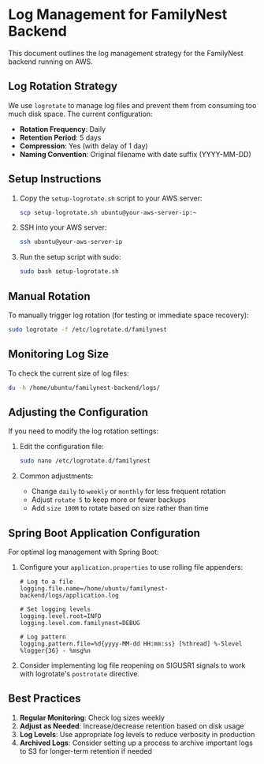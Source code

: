 # Log Management for FamilyNest Backend

This document outlines the log management strategy for the FamilyNest backend running on AWS.

## Log Rotation Strategy

We use `logrotate` to manage log files and prevent them from consuming too much disk space. The current configuration:

- **Rotation Frequency**: Daily
- **Retention Period**: 5 days
- **Compression**: Yes (with delay of 1 day)
- **Naming Convention**: Original filename with date suffix (YYYY-MM-DD)

## Setup Instructions

1. Copy the `setup-logrotate.sh` script to your AWS server:
   ```bash
   scp setup-logrotate.sh ubuntu@your-aws-server-ip:~
   ```

2. SSH into your AWS server:
   ```bash
   ssh ubuntu@your-aws-server-ip
   ```

3. Run the setup script with sudo:
   ```bash
   sudo bash setup-logrotate.sh
   ```

## Manual Rotation

To manually trigger log rotation (for testing or immediate space recovery):

```bash
sudo logrotate -f /etc/logrotate.d/familynest
```

## Monitoring Log Size

To check the current size of log files:

```bash
du -h /home/ubuntu/familynest-backend/logs/
```

## Adjusting the Configuration

If you need to modify the log rotation settings:

1. Edit the configuration file:
   ```bash
   sudo nano /etc/logrotate.d/familynest
   ```

2. Common adjustments:
   - Change `daily` to `weekly` or `monthly` for less frequent rotation
   - Adjust `rotate 5` to keep more or fewer backups
   - Add `size 100M` to rotate based on size rather than time

## Spring Boot Application Configuration

For optimal log management with Spring Boot:

1. Configure your `application.properties` to use rolling file appenders:
   ```properties
   # Log to a file
   logging.file.name=/home/ubuntu/familynest-backend/logs/application.log
   
   # Set logging levels
   logging.level.root=INFO
   logging.level.com.familynest=DEBUG
   
   # Log pattern
   logging.pattern.file=%d{yyyy-MM-dd HH:mm:ss} [%thread] %-5level %logger{36} - %msg%n
   ```

2. Consider implementing log file reopening on SIGUSR1 signals to work with logrotate's `postrotate` directive.

## Best Practices

1. **Regular Monitoring**: Check log sizes weekly
2. **Adjust as Needed**: Increase/decrease retention based on disk usage
3. **Log Levels**: Use appropriate log levels to reduce verbosity in production
4. **Archived Logs**: Consider setting up a process to archive important logs to S3 for longer-term retention if needed




